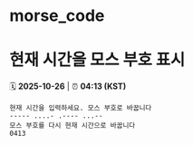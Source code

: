 # morse_code
# 현재 시간을 모스 부호 표시
<!-- MORSE_TIME_START -->
🗓️ **2025-10-26** | ⏰ **04:13 (KST)**

```
현재 시간을 입력하세요. 모스 부호로 바꿉니다
----- ....- .---- ...--
모스 부호를 다시 현재 시간으로 바꿉니다
0413
```
<!-- MORSE_TIME_END -->
